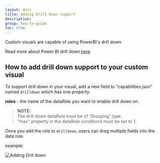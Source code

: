```yaml
---
layout: docs
title: Adding Drill-Down support
description: 
group: how-to-guide
toc: true
---
```


Custom visuals are capable of using PowerBI's drill down.

Read more about Power BI drill down [here](https://powerbi.microsoft.com/en-us/documentation/powerbi-service-drill-down-in-a-visualization/)


## How to add drill down support to your custom visual

To support drill down in your visual, add a new field to "capabilities.json" named `drilldown` which has one property:

**roles** - the name of the dataRole you want to enable drill down on. 
> **NOTE:**  
The drill down dataRole must be of 'Grouping' type.  
"max" property in the dataRole conditions must be set to 1. 

Once you add the role to `drilldown`, users can drag multiple fields into the data role.
 
example:

![Adding Drill down](../images/addDrillDown2.png)

